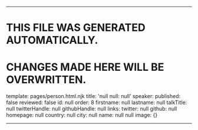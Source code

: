 ----

# THIS FILE WAS GENERATED AUTOMATICALLY.
# CHANGES MADE HERE WILL BE OVERWRITTEN.

template: pages/person.html.njk
title: 'null null: null'
speaker:
  published: false
  reviewed: false
  id: null
  order: 8
  firstname: null
  lastname: null
  talkTitle: null
  twitterHandle: null
  githubHandle: null
  links:
    twitter: null
    github: null
    homepage: null
  country: null
  city: null
  name: null null
  image: {}

----

 
